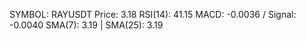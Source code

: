 SYMBOL: RAYUSDT
Price: 3.18
RSI(14): 41.15
MACD: -0.0036 / Signal: -0.0040
SMA(7): 3.19 | SMA(25): 3.19
